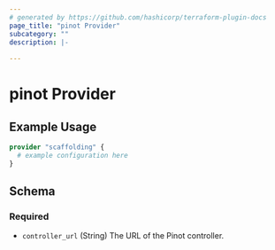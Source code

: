 ```yaml
---
# generated by https://github.com/hashicorp/terraform-plugin-docs
page_title: "pinot Provider"
subcategory: ""
description: |-
  
---
```


# pinot Provider



## Example Usage

```terraform
provider "scaffolding" {
  # example configuration here
}
```

<!-- schema generated by tfplugindocs -->
## Schema

### Required

- `controller_url` (String) The URL of the Pinot controller.
